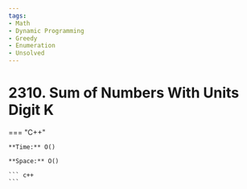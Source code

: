 ```yaml
---
tags:
- Math
- Dynamic Programming
- Greedy
- Enumeration
- Unsolved
---
```



# 2310. Sum of Numbers With Units Digit K

=== "C++"

    **Time:** O()

    **Space:** O()

    ``` c++
    ```